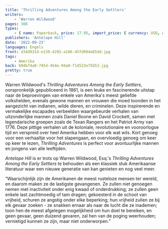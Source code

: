 ```yaml
---
title: 'Thrilling Adventures Among the Early Settlers'
writers:
    - 'Warren Wildwood'
pages: 308
types:
    - { name: Paperback, price: 17.95, import_price: { currency: USD, amount: 15.91 }, isbn: 978-1-956887-39-6 }
publishers: 'Antelope Hill'
date: '2022-09-23'
languages: Engels
front: d34d9314-e139-4292-a186-45fd994a65dd.jpg
tags:
    - Amerika
back: 604b74a0-7454-454e-94a0-f14523e75b53.jpg
pretty: true
---
```


Warren Wildwood's *Thrilling Adventures Among the Early Settlers*, oorspronkelijk gepubliceerd in 1861, is een leuke en fascinerende uitstap naar de beproevingen van enkele van Amerika's meest geliefde volkshelden, evenals gewone mannen en vrouwen die moed toonden in het aangezicht van indianen, wilde dieren, en criminelen. Deze inspirerende en vermakelijke escapades verbeelden waargebeurde verhalen van uitzonderlijke mannen zoals Daniel Boone en David Crockett, samen met legendarische groepen zoals de Texan Rangers en het Patriot Army van 1776. Deze pittige verhalen uit de koloniale, revolutionaire en vooroorlogse tijd en verspreid over heel Amerika hebben voor elk wat wils. Kort genoeg voor een verhaaltje voor het slapengaan, en overvloedig genoeg om keer op keer te lezen, *Thrilling Adventures* is perfect voor avontuurlijke mannen en jongens van alle leeftijden.
 
*Antelope Hill* is er trots op Warren Wildwood, Esq.'s *Thrilling Adventures Among the Early Settlers* te behouden als een klassiek stuk Amerikaanse literatuur waar een nieuwe generatie van kan genieten en nog veel meer.
 
“Waarschijnlijk zijn de Amerikanen de meest rusteloze mensen ter wereld, en daarom maken ze de lastigste gevangenen. Ze zullen niet genoegen nemen met inactiviteit onder enig kwaad of onderdrukking; ze zullen geen enkele last zachtmoedig of tam dragen; gekoesterd in de schoot van vrijheid, schuren ze angstig onder elke beperking; hun vrijheid zullen ze bij elk gevaar zoeken - ze snakken ernaar als naar de lucht die ze inademen; toon hen de meest afgelegen mogelijkheid om hun doel te bereiken, en geen gevaar, geen duizend gevaren, zal hen van de poging weerhouden; vernietigd kunnen ze zijn, maar niet onderworpen.”
